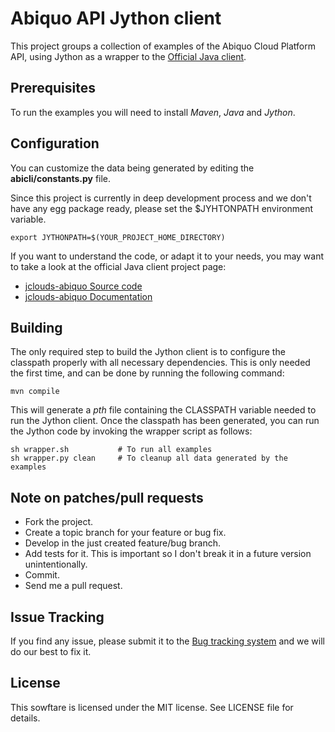 Abiquo API Jython client
========================

This project groups a collection of examples of the Abiquo Cloud
Platform API, using Jython as a wrapper to the [Official Java client](https://github.com/abiquo/jclouds-abiquo).


Prerequisites
-------------

To run the examples you will need to install *Maven*, *Java* and *Jython*.


Configuration
-------------

You can customize the data being generated by editing the **abicli/constants.py** file.

Since this project is currently in deep development process and we don't have any egg 
package ready, please set the $JYHTONPATH environment variable.

    export JYTHONPATH=$(YOUR_PROJECT_HOME_DIRECTORY)

If you want to understand the code, or adapt it to your needs, you may want to take
a look at the official Java client project page:

 * [jclouds-abiquo Source code](https://github.com/abiquo/jclouds-abiquo)
 * [jclouds-abiquo Documentation](https://github.com/abiquo/jclouds-abiquo/wiki)


Building
---------

The only required step to build the Jython client is to configure the 
classpath properly with all necessary dependencies. This is only needed the
first time, and can be done by running the following command:

    mvn compile

This will generate a *pth* file containing the CLASSPATH variable needed to run the Jython
client. Once the classpath has been generated, you can run the Jython code by invoking
the wrapper script as follows:

    sh wrapper.sh           # To run all examples
    sh wrapper.py clean     # To cleanup all data generated by the examples


Note on patches/pull requests
-----------------------------
 
 * Fork the project.
 * Create a topic branch for your feature or bug fix.
 * Develop in the just created feature/bug branch.
 * Add tests for it. This is important so I don't break it in a future version unintentionally.
 * Commit.
 * Send me a pull request.


Issue Tracking
--------------

If you find any issue, please submit it to the [Bug tracking system](https://github.com/nacx/abijy/issues) and we
will do our best to fix it.

License
-------

This sowftare is licensed under the MIT license. See LICENSE file for details.

